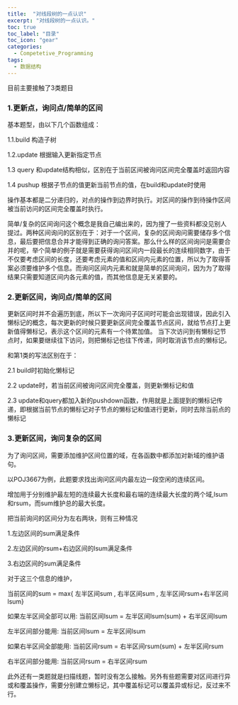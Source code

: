 ```yaml
---
title:  "对线段树的一点认识"
excerpt: "对线段树的一点认识。"
toc: true
toc_label: "目录"
toc_icon: "gear"
categories:
  - Competetive_Programming
tags:
  - 数据结构
---
```


目前主要接触了3类题目

### 1.更新点，询问点/简单的区间

基本题型，由以下几个函数组成：

1.1.build
构造子树

1.2.update
根据输入更新指定节点

1.3 query
和update结构相似，区别在于当前区间被询问区间完全覆盖时返回内容

1.4 pushup
根据子节点的值更新当前节点的值，在build和update时使用

操作基本都是二分递归的，对点的操作到边界时执行。对区间的操作到待操作区间被当前访问的区间完全覆盖时执行。

简单/复杂的区间询问这个概念是我自己编出来的，因为搜了一些资料都没见别人提过。两种区间询问的区别在于：对于一个区间，复杂的区间询问需要储存多个信息，最后要把信息合并才能得到正确的询问答案。那么什么样的区间询问是需要合并的呢，举个简单的例子就是需要获得询问区间内一段最长的连续相同数字，由于不仅要考虑区间的长度，还要考虑元素的值和区间内元素的位置，所以为了取得答案必须要维护多个信息。而询问区间内元素和就是简单的区间询问，因为为了取得结果只需要知道区间内各元素的值，而其他信息是无关紧要的。

### 2.更新区间，询问点/简单的区间
更新区间时并不会遍历到底，所以下一次询问子区间时可能会出现错误，因此引入懒标记的概念，每次更新的时候只要更新区间完全覆盖节点区间，就给节点打上更新值得懒标记，表示这个区间的元素有一个待累加值。
当下次访问到有懒标记节点时，如果要继续往下访问，则把懒标记也往下传递，同时取消该节点的懒标记。

和第1类的写法区别在于：

2.1
build时初始化懒标记

2.2
update时，若当前区间被询问区间完全覆盖，则更新懒标记和值

2.3
update和query都加入新的pushdown函数，作用就是上面提到的懒标记传递，即根据当前节点的懒标记对子节点的懒标记和值进行更新，同时去除当前点的懒标记

### 3.更新区间，询问复杂的区间

为了询问区间，需要添加维护区间位置的域，在各函数中都添加对新域的维护语句。

以POJ3667为例，此题要求找出询问区间内最左边一段空闲的连续区间。

增加用于分别维护最左短的连续最大长度和最右端的连续最大长度的两个域,lsum和rsum，而sum维护总的最大长度。

把当前询问的区间分为左右两块，则有三种情况

1.左边区间的sum满足条件

2.左边区间的rsum+右边区间的lsum满足条件

3.右边区间的sum满足条件

对于这三个信息的维护，

当前区间的sum = max{ 左半区间sum , 右半区间sum , 左半区间rsum+右半区间lsum} 

如果左半区间全部可以用: 当前区间lsum = 左半区间lsum(sum) + 右半区间lsum 

左半区间部分能用: 当前区间lsum = 左半区间lsum

如果右半区间全部能用: 当前区间rsum = 右半区间rsum(sum) + 左半区间rsum

右半区间部分能用: 当前区间rsum = 右半区间rsum

此外还有一类题就是扫描线题，暂时没有怎么接触。另外有些题需要对区间进行异或和覆盖操作，需要分别建立懒标记，其中覆盖标记可以覆盖异或标记，反过来不行。
